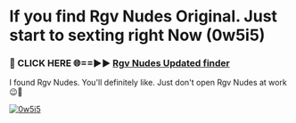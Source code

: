 # If you find Rgv Nudes Original. Just start to sexting right Now (0w5i5)

<h3>🔴 CLICK HERE 🌐==►► <a href="https://tinyurl.com/mtbk5fxa" rel="nofollow">Rgv Nudes Updated finder</a></h3>

I found Rgv Nudes. You'll definitely like. Just don't open Rgv Nudes at work 😉💬

[![0w5i5](https://i.imgur.com/Q8WKrnY.jpeg)](https://tinyurl.com/mtbk5fxa)
